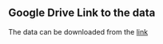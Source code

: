 ## Google Drive Link to the data

The data can be downloaded from the [link](https://drive.google.com/file/d/1iCw4OQ6zK_tIYb2vqXG6AK8nPH7aOSa3/view?usp=sharing)
